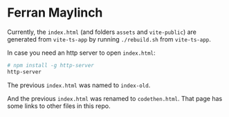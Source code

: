 # Ferran Maylinch

Currently, the `index.html` (and folders `assets` and `vite-public`)
are generated from `vite-ts-app` by running `./rebuild.sh` from `vite-ts-app`. 

In case you need an http server to open `index.html`:
```bash
# npm install -g http-server
http-server
```

The previous `index.html` was named to `index-old`.

And the previous `index.html` was renamed to `codethen.html`. That page
has some links to other files in this repo.
